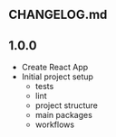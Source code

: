 ## CHANGELOG.md

## 1.0.0
* Create React App
* Initial project setup 
    - tests
    - lint
    - project structure
    - main packages
    - workflows
